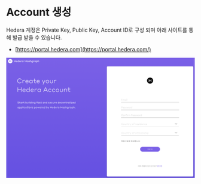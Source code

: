 # Account 생성

Hedera 계정은 Private Key, Public Key, Account ID로 구성 되며 아래 사이트를 통해 발급 받을 수 있습니다.

- [https://portal.hedera.com](https://portal.hedera.com/)

![1](images/1.png)



